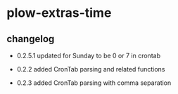 # plow-extras-time
## changelog

* 0.2.5.1
updated for Sunday to be 0 or 7 in crontab

* 0.2.2
added CronTab parsing and related functions

* 0.2.3
added CronTab parsing with comma separation
